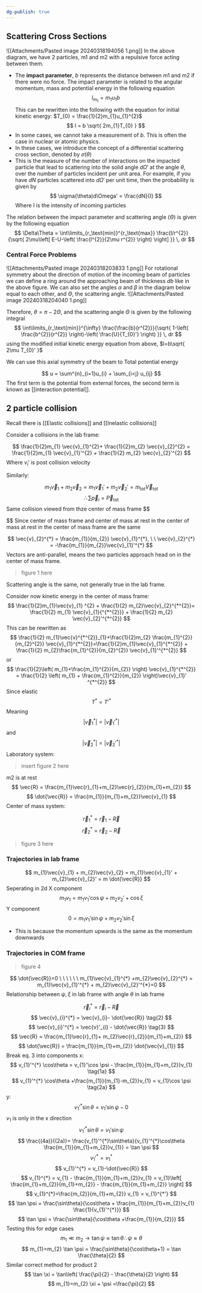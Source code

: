 ```yaml
---
dg-publish: true
---
```


## Scattering Cross Sections 
![[Attachments/Pasted image 20240318194056 1.png]]
In the above diagram, we have 2 particles, m1 and m2 with a repulsive force acting between them. 
- The **impact parameter**, $b$ represents the distance between m1 and m2 if there were no force. The impact parameter is related to the angular momentum, mass and potential energy in the following equation 
$$
l_{m_{1}} = m_{1} u_{1} b
$$
This can be rewritten into the following with the equation for initial kinetic energy: $T_{0} = \frac{1}{2}m_{1}u_{1}^{2}$
$$
l = b \sqrt{ 2m_{1}T_{0} }
$$
- In some cases, we cannot take a measurement of $b$. This is often the case in nuclear or atomic physics. 
- In these cases, we introduce the concept of a differential scattering cross section, denoted by $\sigma(\theta)$
-  This is the measure of the number of interactions on the impacted particle that lead to scattering into the solid angle $d\Omega'$ at the angle $\theta$, over the number of particles incident per unit area.
For example, if you have $dN$ particles scattered into $d\Omega'$ per unit time, then the probability is given by 
$$
\sigma(\theta)d\Omega' = \frac{dN}{I}
$$
Where I is the intensity of incoming particles

The relation between the impact parameter and scattering angle ($\Theta$) is given by the following equation 
$$
\Delta\Theta = \int\limits_{r_\text{min}}^{r_\text{max}} \frac{l/r^{2}}{\sqrt{ 2\mu\left[ E-U-\left( \frac{l^{2}}{2\mu r^{2}} \right) \right] }} \, dr
$$


### Central Force Problems 
![[Attachments/Pasted image 20240318203833 1.png]]
For rotational symmetry about the direction of motion of the incoming beam of particles we can define a ring around the approaching beam of thickness $db$ like in the above figure. We can also set the angles $\alpha$ and $\beta$ in the diagram below equal to each other, and $\Theta$, the scattering angle. 
![[Attachments/Pasted image 20240318204040 1.png]]

Therefore, $\theta = \pi-2\Theta$, and the scattering angle $\Theta$ is given by the following integral
$$
\int\limits_{r_\text{min}}^{\infty} \frac{\frac{b}{r^{2}}}{\sqrt{ 1-\left( \frac{b^{2}}{r^{2}} \right)-\left( \frac{U}{T_{0}'} \right) }} \, dr
$$ 
using the modified initial kinetic energy equation from above, $l=b\sqrt{ 2\mu T_{0}' }$



We can use this axial symmetry of the beam to 
Total potential energy

$$
u = \sum^{n}_{i=1}u_{i} + \sum_{i<j} u_{ij}
$$
The first term is the potential from external forces, the second term is known as [[interaction potential]]. 

## 2 particle collision 
Recall there is [[Elastic collisions]] and [[Inelastic collisions]]

Consider a collisions in the lab frame: 

$$
\frac{1}{2}m_{1} \vec{v}_{1}^{2}+ \frac{1}{2}m_{2} \vec{v}_{2}^{2} = \frac{1}{2}m_{1} \vec{v}_{1}'^{2} + \frac{1}{2} m_{2} \vec{v}_{2}'^{2}
$$
 Where $v_{i}'$ is post collision velocity

Similarly:

$$
m_{1}\vec{v}_{1} + m_{2}\vec{v}_{2} = m_{1} \vec{v}_{1}' + m_{2}\vec{v}_{2}' = m_\text{tot}\vec{V}_\text{tot}
$$
$$
\therefore  \sum \vec{p}_{i} = \vec{P}_\text{tot}
$$
Same collision viewed from thze center of mass frame
$$

$$
Since center of mass frame and center of mass at rest in the center of mass at rest in the center of mass frame are the same 

$$
\vec{v}_{2}^{*} = \frac{m_{1}}{m_{2}} \vec{v}_{1}^{*}, \ \ \vec{v}_{2}^{*} = -\frac{m_{1}}{m_{2}}\vec{v}_{1}'^{*}
$$
Vectors are anti-parallel, means the two particles approach head on in the center of mass frame. 

> figure 1 here


Scattering angle is the same, not generally true in the lab frame. 

Consider now kinetic energy in the center of mass frame: 
$$
\frac{1}{2}m_{1}\vec{v}_{1} ^{2} + \frac{1}{2} m_{2}\vec{v}_{2}^{*^{2}}= \frac{1}{2} m_{1} \vec{v}_{1}{^{*^{2}}} + \frac{1}{2} m_{2} \vec{v}_{2}'^{*^{2}}
$$
This can be rewritten as 
$$
\frac{1}{2} m_{1}\vec{v}^{*^{2}}_{1}+\frac{1}{2}m_{2} \frac{m_{1}^{2}}{m_{2}^{2}} \vec{v}_{1}^{*^{2}}=\frac{1}{2}m_{1}\vec{v}_{1}^{*^{2}} + \frac{1}{2} m_{2}\frac{m_{1}^{2}}{m_{2}^{2}} \vec{v}_{1}'^{*^{2}}
$$
or 
$$
\frac{1}{2}\left( m_{1}+\frac{m_{1}^{2}}{m_{2}} \right) \vec{v}_{1}^{*^{2}} = \frac{1}{2} \left( m_{1} + \frac{m_{1}^{2}}{m_{2}} \right)\vec{v}_{1}' ^{*^{2}}
$$
Since elastic 
$$
T^{*} = T'^{*}
$$
Meaning 
$$
|\vec{v}_{1}^{*}| = |\vec{v}_{1}'^{*}|
$$
and 
$$
|\vec{v}_{2}^{*}| = |\vec{v}_{2}'^{*}|
$$
Laboratory system: 

> insert figure 2 here 

m2 is at rest 
$$
\vec{R} = \frac{m_{1}\vec{r}_{1}+m_{2}\vec{r}_{2}}{m_{1}+m_{2}}
$$
$$
\dot{\vec{R}} = \frac{m_{1}}{m_{1}+m_{2}}\vec{v}_{1}
$$
Center of mass system: 

$$
\vec{r}_{1}^{*} = \vec{r}_{1}-\vec{R}
$$
$$
\vec{r}_{2}^{*}  = \vec{r}_{2}-\vec{R}
$$

> figure 3 here 


### Trajectories in lab frame 
$$
m_{1}\vec{v}_{1} + m_{2}\vec{v}_{2} = m_{1}\vec{v}_{1}' + m_{2}\vec{v}_{2}' = m \dot{\vec{R}}
$$
Seperating in 2d
X component
$$
m_{1}v_{1} = m_{1}v_{1}'\cos \psi + m_{2}v_{2}' +\cos \xi
$$
Y component
$$
0=m_{1}v_{1}' \sin \psi + m_{2}v_{2}' \sin \xi 
$$
- This is because the momentum upwards is the same as the momentum downwards

### Trajectories in COM frame

> figure 4

$$
\dot{\vec{R}}=0 \ \ \ \ \ \ m_{1}\vec{v}_{1}^{*} +m_{2}\vec{v}_{2}^{*} = m_{1}\vec{v}_{1}'^{*} + m_{2}\vec{v}_{2}'^{*}=0
$$
Relationship between $\psi, \xi$ in lab frame with angle $\theta$ in lab frame

$$
\vec{r}_{i} ^{*} = \vec{r}_{i} - \vec{R} \tag{1}
$$
$$
\vec{v}_{i}^{*} = \vec{v}_{i}- \dot{\vec{R}} \tag{2}
$$
$$
\vec{v}_{i}'^{*} = \vec{v}'_{i} - \dot{\vec{R}} \tag{3}
$$
$$
\vec{R} = \frac{m_{1}\vec{r}_{1}+ m_{2}\vec{r}_{2}}{m_{1}+m_{2}}
$$
$$
\dot{\vec{R}} = \frac{m_{1}}{m_{1}+m_{2}} \dot{\vec{v}_{1}}
$$
Break eq. 3 into components
x: 
$$
v_{1}'^{*} \cos\theta = v_{1}'\cos \psi  - \frac{m_{1}}{m_{1}+m_{2}}v_{1} \tag{1a}
$$
$$
v_{1}'^{*} \cos\theta +\frac{m_{1}}{m_{1}-m_{2}}v_{1} = v_{1}\cos \psi \tag{2a}
$$
y:
$$
v_{1}'^{*} \sin\theta = v_{1}'\sin \psi \tag{3a}-0
$$
$v_{1}$ is only in the x direction 
$$
v_{1}'^{*} \sin\theta = v_{1}' \sin \psi \tag{4a}
$$
$$
\frac{(4a)}{(2a)}= \frac{v_{1}'^{*}\sin\theta}{v_{1}'^{*}\cos\theta   \frac{m_{1}}{m_{1}+m_{2}}v_{1}} = \tan \psi
$$
$$
v_{1}'^{*} = v_{1}^{*}
$$
$$
v_{1}'^{*} = v_{1}-\dot{\vec{R}}
$$
$$
v_{1}^{*} = v_{1} - \frac{m_{1}}{m_{1}+m_{2}}v_{1} = v_{1}\left[ \frac{m_{1}+m_{2}}{m_{1}+m_{2}} - \frac{m_{1}}{m_{1}+m_{2}} \right]
$$
$$
v_{1}^{*}=\frac{m_{2}}{m_{1}+m_{2}} v_{1} = v_{1}^{*'}
$$
$$
\tan \psi = \frac{\sin\theta}{\cos\theta + \frac{m_{1}}{m_{1}+m_{2}}v_{1} \frac{1}{v_{1}'^{*}}}
$$
$$
\tan \psi = \frac{\sin\theta}{\cos\theta +\frac{m_{1}}{m_{2}}}
$$
Testing this for edge cases 
$$
m_{1} \ll m_{2} \to \tan \psi \approx \tan\theta \therefore \psi \approx\theta
$$
$$
m_{1}=m_{2} \tan \psi = \frac{\sin\theta}{\cos\theta+1} = \tan \frac{\theta}{2}
$$
Similar correct method for product 2
$$
\tan \xi = \tan\left( \frac{\pi}{2} - \frac{\theta}{2} \right)
$$
$$
m_{1}=m_{2} \xi + \psi =\frac{\pi}{2}
$$





